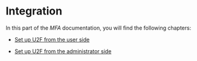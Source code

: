# Integration

In this part of the *MFA* documentation, you will find the following chapters:

 - [Set up U2F from the user side](./01_UserSetupActindo.md)

 - [Set up U2F from the administrator side](./02_AdminSetupActindo.md)
